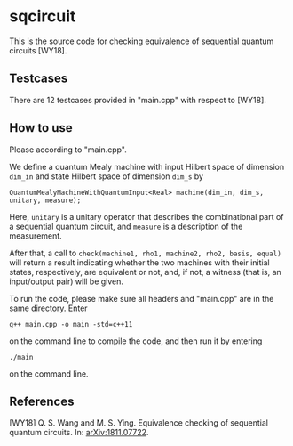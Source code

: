 # sqcircuit

This is the source code for checking equivalence of sequential quantum circuits [WY18].

## Testcases

There are 12 testcases provided in "main.cpp" with respect to [WY18].

## How to use

Please according to "main.cpp".

We define a quantum Mealy machine with input Hilbert space of dimension ```dim_in``` and state Hilbert space of dimension ```dim_s``` by
```
QuantumMealyMachineWithQuantumInput<Real> machine(dim_in, dim_s, unitary, measure);
```
Here, ```unitary``` is a unitary operator that describes the combinational part of a sequential quantum circuit, and ```measure``` is a description of the measurement.

After that, a call to ```check(machine1, rho1, machine2, rho2, basis, equal)``` will return a result indicating whether the two machines with their initial states, respectively, are equivalent or not, and, if not, a witness (that is, an input/output pair) will be given.

To run the code, please make sure all headers and "main.cpp" are in the same directory. Enter
```
g++ main.cpp -o main -std=c++11
```
on the command line to compile the code, and then run it by entering
```
./main
```
on the command line. 

## References

[WY18] Q. S. Wang and M. S. Ying. Equivalence checking of sequential quantum circuits. In: [arXiv:1811.07722](https://arxiv.org/abs/1811.07722).
